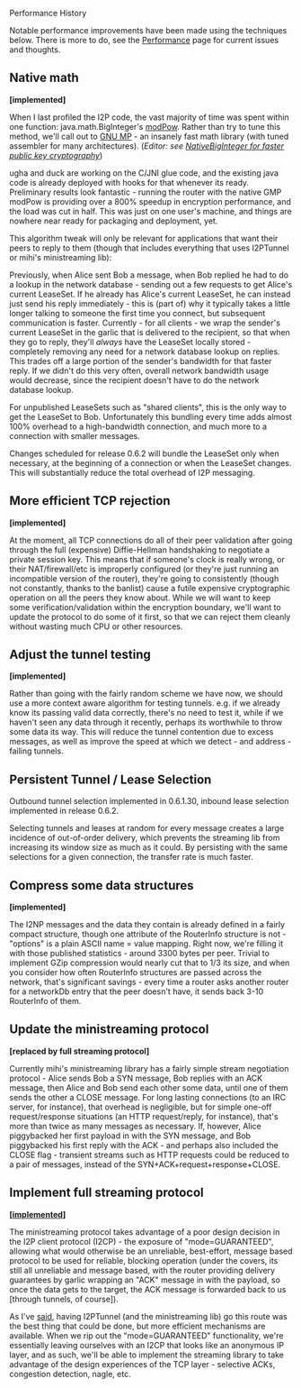  Performance
History 

Notable performance improvements have been made using the techniques
below. There is more to do, see the
[Performance]() page for current issues and
thoughts.

## Native math

**\[implemented\]**

When I last profiled the I2P code, the vast majority of time was spent
within one function: java.math.BigInteger\'s
[modPow](). Rather than try to tune this method,
we\'ll call out to [GNU MP]() - an insanely fast
math library (with tuned assembler for many architectures). (*Editor:
see [NativeBigInteger for faster public key
cryptography]()*)

ugha and duck are working on the C/JNI glue code, and the existing java
code is already deployed with hooks for that whenever its ready.
Preliminary results look fantastic - running the router with the native
GMP modPow is providing over a 800% speedup in encryption performance,
and the load was cut in half. This was just on one user\'s machine, and
things are nowhere near ready for packaging and deployment, yet. 

This algorithm tweak will only be relevant for applications that want
their peers to reply to them (though that includes everything that uses
I2PTunnel or mihi\'s ministreaming lib):

Previously, when Alice sent Bob a message, when Bob replied he had to do
a lookup in the network database - sending out a few requests to get
Alice\'s current LeaseSet. If he already has Alice\'s current LeaseSet,
he can instead just send his reply immediately - this is (part of) why
it typically takes a little longer talking to someone the first time you
connect, but subsequent communication is faster. Currently - for all
clients - we wrap the sender\'s current LeaseSet in the garlic that is
delivered to the recipient, so that when they go to reply, they\'ll
*always* have the LeaseSet locally stored - completely removing any need
for a network database lookup on replies. This trades off a large
portion of the sender\'s bandwidth for that faster reply. If we didn\'t
do this very often, overall network bandwidth usage would decrease,
since the recipient doesn\'t have to do the network database lookup.

For unpublished LeaseSets such as \"shared clients\", this is the only
way to get the LeaseSet to Bob. Unfortunately this bundling every time
adds almost 100% overhead to a high-bandwidth connection, and much more
to a connection with smaller messages.

Changes scheduled for release 0.6.2 will bundle the LeaseSet only when
necessary, at the beginning of a connection or when the LeaseSet
changes. This will substantially reduce the total overhead of I2P
messaging.

## More efficient TCP rejection

**\[implemented\]**

At the moment, all TCP connections do all of their peer validation after
going through the full (expensive) Diffie-Hellman handshaking to
negotiate a private session key. This means that if someone\'s clock is
really wrong, or their NAT/firewall/etc is improperly configured (or
they\'re just running an incompatible version of the router), they\'re
going to consistently (though not constantly, thanks to the banlist)
cause a futile expensive cryptographic operation on all the peers they
know about. While we will want to keep some verification/validation
within the encryption boundary, we\'ll want to update the protocol to do
some of it first, so that we can reject them cleanly without wasting
much CPU or other resources.

## Adjust the tunnel testing

**\[implemented\]**

Rather than going with the fairly random scheme we have now, we should
use a more context aware algorithm for testing tunnels. e.g. if we
already know its passing valid data correctly, there\'s no need to test
it, while if we haven\'t seen any data through it recently, perhaps its
worthwhile to throw some data its way. This will reduce the tunnel
contention due to excess messages, as well as improve the speed at which
we detect - and address - failing tunnels.

## Persistent Tunnel / Lease Selection

Outbound tunnel selection implemented in 0.6.1.30, inbound lease
selection implemented in release 0.6.2.

Selecting tunnels and leases at random for every message creates a large
incidence of out-of-order delivery, which prevents the streaming lib
from increasing its window size as much as it could. By persisting with
the same selections for a given connection, the transfer rate is much
faster.

## Compress some data structures

**\[implemented\]**

The I2NP messages and the data they contain is already defined in a
fairly compact structure, though one attribute of the RouterInfo
structure is not - \"options\" is a plain ASCII name = value mapping.
Right now, we\'re filling it with those published statistics - around
3300 bytes per peer. Trivial to implement GZip compression would nearly
cut that to 1/3 its size, and when you consider how often RouterInfo
structures are passed across the network, that\'s significant savings -
every time a router asks another router for a networkDb entry that the
peer doesn\'t have, it sends back 3-10 RouterInfo of them.

## Update the ministreaming protocol

**\[replaced by full streaming protocol\]**

Currently mihi\'s ministreaming library has a fairly simple stream
negotiation protocol - Alice sends Bob a SYN message, Bob replies with
an ACK message, then Alice and Bob send each other some data, until one
of them sends the other a CLOSE message. For long lasting connections
(to an IRC server, for instance), that overhead is negligible, but for
simple one-off request/response situations (an HTTP request/reply, for
instance), that\'s more than twice as many messages as necessary. If,
however, Alice piggybacked her first payload in with the SYN message,
and Bob piggybacked his first reply with the ACK - and perhaps also
included the CLOSE flag - transient streams such as HTTP requests could
be reduced to a pair of messages, instead of the
SYN+ACK+request+response+CLOSE.

## Implement full streaming protocol

**\[[implemented]()\]**

The ministreaming protocol takes advantage of a poor design decision in
the I2P client protocol (I2CP) - the exposure of \"mode=GUARANTEED\",
allowing what would otherwise be an unreliable, best-effort, message
based protocol to be used for reliable, blocking operation (under the
covers, its still all unreliable and message based, with the router
providing delivery guarantees by garlic wrapping an \"ACK\" message in
with the payload, so once the data gets to the target, the ACK message
is forwarded back to us \[through tunnels, of course\]).

As I\'ve [said](), having I2PTunnel (and the
ministreaming lib) go this route was the best thing that could be done,
but more efficient mechanisms are available. When we rip out the
\"mode=GUARANTEED\" functionality, we\'re essentially leaving ourselves
with an I2CP that looks like an anonymous IP layer, and as such, we\'ll
be able to implement the streaming library to take advantage of the
design experiences of the TCP layer - selective ACKs, congestion
detection, nagle, etc.


